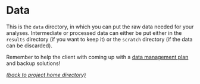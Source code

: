 # Data

This is the `data` directory, in which you can put the raw data needed for your
analyses. Intermediate or processed data can either be put either in the
`results` directory (if you want to keep it) or the `scratch` directory (if the
data can be discarded).

Remember to help the client with coming up with a [data management plan][sf-dmp]
and backup solutions! 

[*(back to project home directory)*][sf-home]

[sf-dmp]: https://github.com/NBISweden/NBIS-support-framework/tree/master/data/data_management
[sf-home]: https://github.com/NBISweden/NBIS-support-framework
